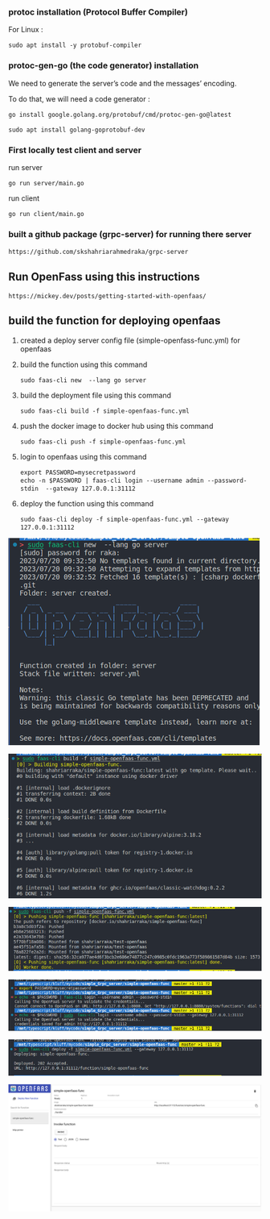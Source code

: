 ### protoc installation (Protocol Buffer Compiler)

For Linux :

```
sudo apt install -y protobuf-compiler
```

### protoc-gen-go (the code generator) installation

We need to generate the server’s code and the messages’ encoding.

To do that, we will need a code generator :

```
go install google.golang.org/protobuf/cmd/protoc-gen-go@latest
```

```
sudo apt install golang-goprotobuf-dev
```

### First locally test client and server

run server 

```
go run server/main.go
```

run client 

```
go run client/main.go
```

### built  a github package (grpc-server) for running there server

```
https://github.com/skshahriarahmedraka/grpc-server
```

## Run OpenFass using this instructions

```
https://mickey.dev/posts/getting-started-with-openfaas/
```

## build the function for deploying openfaas

1. created a deploy server config file (simple-openfass-func.yml) for openfaas

2. build the function using this command 
   
   ```
   sudo faas-cli new  --lang go server
   ```

3. build the deployment file using this command 
   
   ```
   sudo faas-cli build -f simple-openfaas-func.yml
   ```

4. push the docker image to docker hub using this command 
   
   ```
   sudo faas-cli push -f simple-openfaas-func.yml
   ```

5. login to openfaas using this command 
   
   ```
   export PASSWORD=mysecretpassword 
   echo -n $PASSWORD | faas-cli login --username admin --password-stdin  --gateway 127.0.0.1:31112 
   ```

6. deploy the function using this command 
   
   ```
   sudo faas-cli deploy -f simple-openfaas-func.yml --gateway 127.0.0.1:31112 
   ```

![](./screenshort/Screenshot%20from%202023-07-20%2010-19-36.png)

![](./screenshort/Screenshot%20from%202023-07-20%2010-20-13.png)

![](./screenshort/Screenshot%20from%202023-07-20%2010-20-30.png)

![](./screenshort/Screenshot%20from%202023-07-20%2010-21-25.png)

![](./screenshort/Screenshot%20from%202023-07-20%2010-21-48.png)

![](./screenshort/Screenshot%202023-07-20%20at%2010-18-20%20OpenFaaS%20Portal.png)
